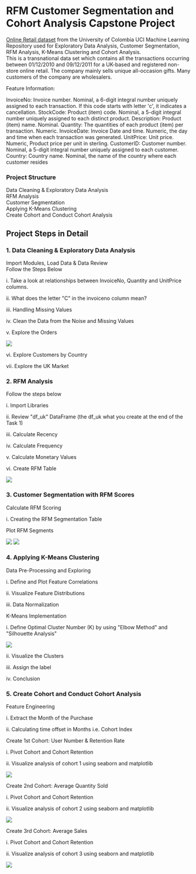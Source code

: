 # RFM Customer Segmentation and Cohort Analysis Capstone Project

[Online Retail dataset](https://archive.ics.uci.edu/ml/datasets/Online+Retail) from the University of Colombia UCI Machine Learning Repository used for Exploratory Data Analysis, Customer Segmentation, RFM Analysis, K-Means Clustering and Cohort Analysis.  
This is a transnational data set which contains all the transactions occurring between 01/12/2010 and 09/12/2011 for a UK-based and registered non-store online retail. The company mainly sells unique all-occasion gifts. Many customers of the company are wholesalers.


Feature Information:

InvoiceNo: Invoice number. Nominal, a 6-digit integral number uniquely assigned to each transaction. If this code starts with letter 'c', it indicates a cancellation.
StockCode: Product (item) code. Nominal, a 5-digit integral number uniquely assigned to each distinct product.
Description: Product (item) name. Nominal.
Quantity: The quantities of each product (item) per transaction. Numeric.
InvoiceDate: Invoice Date and time. Numeric, the day and time when each transaction was generated.
UnitPrice: Unit price. Numeric, Product price per unit in sterling.
CustomerID: Customer number. Nominal, a 5-digit integral number uniquely assigned to each customer.
Country: Country name. Nominal, the name of the country where each customer resides


### Project Structure  
Data Cleaning & Exploratory Data Analysis  
RFM Analysis  
Customer Segmentation  
Applying K-Means Clustering  
Create Cohort and Conduct Cohort Analysis  


## Project Steps in Detail
### 1. Data Cleaning & Exploratory Data Analysis  
Import Modules, Load Data & Data Review  
Follow the Steps Below  

i. Take a look at relationships between InvoiceNo, Quantity and UnitPrice columns.  

ii. What does the letter "C" in the invoiceno column mean?  

iii. Handling Missing Values  

iv. Clean the Data from the Noise and Missing Values  

v. Explore the Orders  

<img src='Country.PNG'>

vi. Explore Customers by Country  

vii. Explore the UK Market  


### 2. RFM Analysis  
Follow the steps below  

i. Import Libraries  

ii. Review "df_uk" DataFrame (the df_uk what you create at the end of the Task 1)  

iii. Calculate Recency  

iv. Calculate Frequency  

v. Calculate Monetary Values  

vi. Create RFM Table  

<img src='RFM_Scores.PNG'>  

### 3. Customer Segmentation with RFM Scores  
Calculate RFM Scoring  

i. Creating the RFM Segmentation Table  

Plot RFM Segments  

<img src='Cluster.PNG'>  

<img src='Boxplots.PNG'>  

### 4. Applying K-Means Clustering  
Data Pre-Processing and Exploring  

i. Define and Plot Feature Correlations  

ii. Visualize Feature Distributions  

iii. Data Normalization  

K-Means Implementation  

i. Define Optimal Cluster Number (K) by using "Elbow Method" and "Silhouette Analysis"  

<img src='Elbow.PNG'>  

ii. Visualize the Clusters  

iii. Assign the label  

iv. Conclusion  

### 5. Create Cohort and Conduct Cohort Analysis  
Feature Engineering  

i. Extract the Month of the Purchase  

ii. Calculating time offset in Months i.e. Cohort Index  

Create 1st Cohort: User Number & Retention Rate  

i. Pivot Cohort and Cohort Retention  

ii. Visualize analysis of cohort 1 using seaborn and matplotlib  

<img src='Retention.PNG'>  

Create 2nd Cohort: Average Quantity Sold  

i. Pivot Cohort and Cohort Retention  

ii. Visualize analysis of cohort 2 using seaborn and matplotlib  

<img src='Quantity.PNG'>  



Create 3rd Cohort: Average Sales  

i. Pivot Cohort and Cohort Retention  

ii. Visualize analysis of cohort 3 using seaborn and matplotlib  

<img src='Price.PNG'>  
